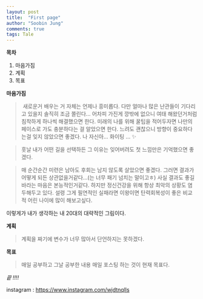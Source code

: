 ```yaml
---
layout: post
title:  "First page"
author: "Soobin Jung"
comments: true
tags: Tale
---
```


**목차**

1. 마음가짐
2. 계획
3. 목표

**마음가짐**

> ​	새로운거 배우는 거 자체는 언제나 흥미롭다. 다만 얼마나 많은 난관들이 기다리고 있을지 솔직히 조금 쫄린다... 어차피 가진게 깡밖에 없으니 여태 해왔던거처럼 침착하게 하나씩 해결했으면 한다.  미래의 나를 위해 꿀팁을 적어두자면 나만의 페이스로 가도 충분하다는 걸 알았으면 한다. 느려도 괜찮으니  방향이 중요하다는걸 잊지 않았으면 좋겠다. 나 자신아... 화이팅 ... ✨

> 훗날 내가 어떤 길을 선택하든 그 이유는 잊어버려도 첫 느낌만은 기억했으면 좋겠다. 

> 매 순간순간 미련은 남아도 후회는 남지 않도록 살았으면 좋겠다. 그러면 결과가 어떻게 되든 상관없을거같다...(는 너무 패기 넘치는 말이고ㅎ) 사실 결과도 좋길 바라는 마음은 본능적인거같다. 하지만 정신건강을 위해 항상 최악의 상황도 염두해두고 있다. 설령 그게 필연적인 실패라면 이왕이면 탄력회복성이 좋은 비교적 어린 나이에 많이 해보고싶다. 



이렇게가 내가 생각하는 내 20대의 대략적인 그림이다.

**계획**

> 계획을 짜기에 변수가 너무 많아서 단언하지는 못하겠다.

**목표**

> 매일 공부하고 그날 공부한 내용 매일 포스팅 하는 것이 현재 목표다.

_끝 !!!!_

instagram : <https://www.instagram.com/wjdtnqlls>

